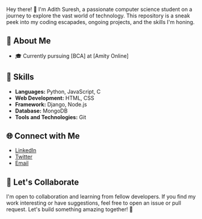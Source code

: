Hey there! 👋 I'm Adith Suresh, a passionate computer science student on a journey to explore the vast world of technology. This repository is a sneak peek into my coding escapades, ongoing projects, and the skills I'm honing.

## 🚀 About Me

- 🎓 Currently pursuing [BCA] at [Amity Online]

## 🔧 Skills

- **Languages:** Python, JavaScript, C
- **Web Development:** HTML, CSS
- **Framework:** Django, Node.js
- **Database:** MongoDB
- **Tools and Technologies:** Git

## 🌐 Connect with Me

- [LinkedIn](https://www.linkedin.com/in/adith-suresh-346ab62a7/)
- [Twitter](https://twitter.com/adit1593)
- [Email](mailto:adithsuresh566@gmail.com)

## 🤝 Let's Collaborate

I'm open to collaboration and learning from fellow developers. If you find my work interesting or have suggestions, feel free to open an issue or pull request. Let's build something amazing together! 🌈
